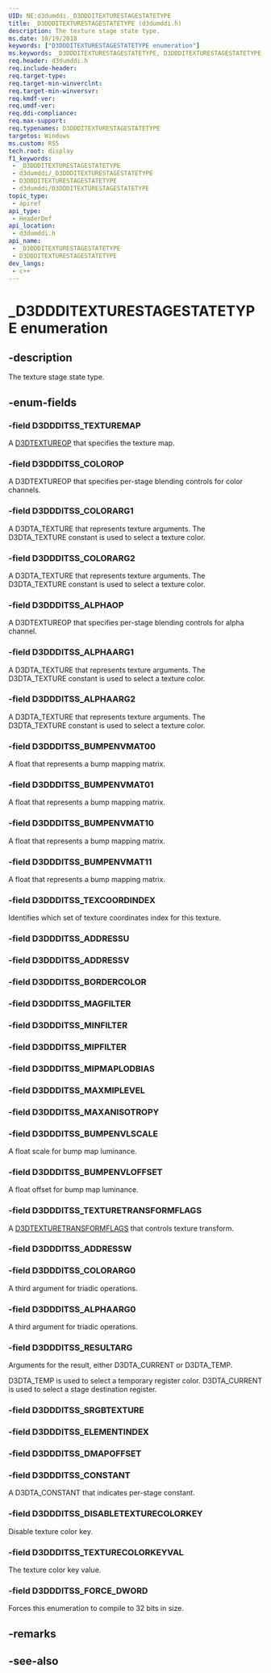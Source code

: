 ```yaml
---
UID: NE:d3dumddi._D3DDDITEXTURESTAGESTATETYPE
title: _D3DDDITEXTURESTAGESTATETYPE (d3dumddi.h)
description: The texture stage state type.
ms.date: 10/19/2018
keywords: ["D3DDDITEXTURESTAGESTATETYPE enumeration"]
ms.keywords: _D3DDDITEXTURESTAGESTATETYPE, D3DDDITEXTURESTAGESTATETYPE,
req.header: d3dumddi.h
req.include-header: 
req.target-type: 
req.target-min-winverclnt: 
req.target-min-winversvr: 
req.kmdf-ver: 
req.umdf-ver: 
req.ddi-compliance: 
req.max-support: 
req.typenames: D3DDDITEXTURESTAGESTATETYPE
targetos: Windows
ms.custom: RS5
tech.root: display
f1_keywords:
 - _D3DDDITEXTURESTAGESTATETYPE
 - d3dumddi/_D3DDDITEXTURESTAGESTATETYPE
 - D3DDDITEXTURESTAGESTATETYPE
 - d3dumddi/D3DDDITEXTURESTAGESTATETYPE
topic_type:
 - apiref
api_type:
 - HeaderDef
api_location:
 - d3dumddi.h
api_name:
 - _D3DDDITEXTURESTAGESTATETYPE
 - D3DDDITEXTURESTAGESTATETYPE
dev_langs:
 - c++
---
```


# _D3DDDITEXTURESTAGESTATETYPE enumeration


## -description

The texture stage state type.

## -enum-fields

### -field D3DDDITSS_TEXTUREMAP

A [D3DTEXTUREOP](../d3d9types/ne-d3d9types-_d3dtextureop.md) that specifies the texture map.

### -field D3DDDITSS_COLOROP

A D3DTEXTUREOP that specifies per-stage blending controls for color channels.

### -field D3DDDITSS_COLORARG1

A D3DTA_TEXTURE that represents texture arguments. The D3DTA_TEXTURE constant is used to select a texture color.

### -field D3DDDITSS_COLORARG2

A D3DTA_TEXTURE that represents texture arguments. The D3DTA_TEXTURE constant is used to select a texture color.

### -field D3DDDITSS_ALPHAOP

A D3DTEXTUREOP that specifies per-stage blending controls for alpha channel.

### -field D3DDDITSS_ALPHAARG1

A D3DTA_TEXTURE that represents texture arguments. The D3DTA_TEXTURE constant is used to select a texture color.

### -field D3DDDITSS_ALPHAARG2

A D3DTA_TEXTURE that represents texture arguments. The D3DTA_TEXTURE constant is used to select a texture color.

### -field D3DDDITSS_BUMPENVMAT00

A float that represents a bump mapping matrix.

### -field D3DDDITSS_BUMPENVMAT01

A float that represents a bump mapping matrix.

### -field D3DDDITSS_BUMPENVMAT10

A float that represents a bump mapping matrix.

### -field D3DDDITSS_BUMPENVMAT11

A float that represents a bump mapping matrix.

### -field D3DDDITSS_TEXCOORDINDEX

Identifies which set of texture coordinates index for this texture.

### -field D3DDDITSS_ADDRESSU

### -field D3DDDITSS_ADDRESSV

### -field D3DDDITSS_BORDERCOLOR

### -field D3DDDITSS_MAGFILTER

### -field D3DDDITSS_MINFILTER

### -field D3DDDITSS_MIPFILTER

### -field D3DDDITSS_MIPMAPLODBIAS

### -field D3DDDITSS_MAXMIPLEVEL

### -field D3DDDITSS_MAXANISOTROPY

### -field D3DDDITSS_BUMPENVLSCALE

A float scale for bump map luminance.

### -field D3DDDITSS_BUMPENVLOFFSET

A float offset for bump map luminance.

### -field D3DDDITSS_TEXTURETRANSFORMFLAGS

A [D3DTEXTURETRANSFORMFLAGS](../d3d9types/ne-d3d9types-_d3dtexturetransformflags.md) that controls texture transform.

### -field D3DDDITSS_ADDRESSW

### -field D3DDDITSS_COLORARG0

A third argument for triadic operations.

### -field D3DDDITSS_ALPHAARG0

A third argument for triadic operations.

### -field D3DDDITSS_RESULTARG

Arguments for the result, either D3DTA_CURRENT or D3DTA_TEMP.

D3DTA_TEMP is used to select a temporary register color.
D3DTA_CURRENT is used to select a stage destination register.

### -field D3DDDITSS_SRGBTEXTURE

### -field D3DDDITSS_ELEMENTINDEX

### -field D3DDDITSS_DMAPOFFSET

### -field D3DDDITSS_CONSTANT

A D3DTA_CONSTANT that indicates per-stage constant.

### -field D3DDDITSS_DISABLETEXTURECOLORKEY

Disable texture color key.

### -field D3DDDITSS_TEXTURECOLORKEYVAL

The texture color key value.

### -field D3DDDITSS_FORCE_DWORD

Forces this enumeration to compile to 32 bits in size.

## -remarks

## -see-also

